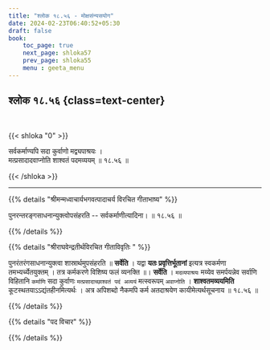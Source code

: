 ```yaml
---
title: "श्लोक १८.५६ - मोक्षसंन्यसयोग"
date: 2024-02-23T06:40:52+05:30
draft: false
book:
    toc_page: true
    next_page: shloka57
    prev_page: shloka55
    menu : geeta_menu
---
```



## श्लोक १८.५६ {class=text-center}

<br/>

{{< shloka  "0"  >}}

सर्वकर्माण्यपि सदा कुर्वाणो मद्व्यपाश्रयः ।  
मत्प्रसादादवाप्नोति शाश्वतं पदमव्ययम् ॥ १८.५६ ॥

{{< /shloka >}}

---


{{% details "श्रीमन्मध्वाचार्यभगवत्पादाचर्य विरचित  गीताभाष्य" %}}

पुनरन्तरङ्गसाधनान्युक्त्वोपसंहरति -- सर्वकर्माणीत्यादिना। 
॥ १८.५६ ॥

{{% /details %}}


{{% details "श्रीराघवेन्द्रतीर्थविरचित गीताविवृतिः " %}}

पुनरंतरंगसाधनान्युक्त्वा शास्रार्थमुपसंहरति ॥ **सर्वेति** । 
यद्वा **यतः प्रवृत्तिर्भूतानां** इत्यत्र स्वकर्मणा 
तमभ्यर्च्येतयुक्तम्‌ । तत्र कर्मकरणे विशिष्य फलं 
व्यनक्ति ॥। **सर्वेति** । `मदव्यपाश्रयः` मय्येव समर्पयन्नेव 
सर्वाणि विहितानि `कर्माणि` सदा कुर्वाणः 
`मत्प्रसादाच्छाश्वतं पदं अव्ययं` मत्स्वरूपम् `अवाप्नोति` ।
**शाश्वतमव्ययमिति** कूटस्थतयाऽऽद्यंतहीनमित्यर्थः । 
अत्र अपिशब्दो नैकमपि कर्म अतदाश्रयेण कायीमेत्यर्थसूचनाय 
॥ १८.५६ ॥

{{% /details %}}


{{% details "पद विचार" %}}


{{% /details %}}
